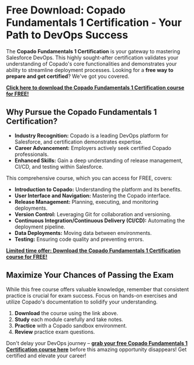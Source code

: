 # Free Download: Copado Fundamentals 1 Certification - Your Path to DevOps Success

The **Copado Fundamentals 1 Certification** is your gateway to mastering Salesforce DevOps. This highly sought-after certification validates your understanding of Copado's core functionalities and demonstrates your ability to streamline deployment processes. Looking for a **free way to prepare and get certified**? We've got you covered.

[**Click here to download the Copado Fundamentals 1 Certification course for FREE!**](https://udemywork.com/copado-fundamentals-1-certification)

## Why Pursue the Copado Fundamentals 1 Certification?

*   **Industry Recognition:** Copado is a leading DevOps platform for Salesforce, and certification demonstrates expertise.
*   **Career Advancement:** Employers actively seek certified Copado professionals.
*   **Enhanced Skills:** Gain a deep understanding of release management, CI/CD, and testing within Salesforce.

This comprehensive course, which you can access for FREE, covers:

*   **Introduction to Copado:** Understanding the platform and its benefits.
*   **User Interface and Navigation:** Mastering the Copado interface.
*   **Release Management:** Planning, executing, and monitoring deployments.
*   **Version Control:** Leveraging Git for collaboration and versioning.
*   **Continuous Integration/Continuous Delivery (CI/CD):** Automating the deployment pipeline.
*   **Data Deployments:** Moving data between environments.
*   **Testing:** Ensuring code quality and preventing errors.

[**Limited time offer: Download the Copado Fundamentals 1 Certification course for FREE!**](https://udemywork.com/copado-fundamentals-1-certification)

## Maximize Your Chances of Passing the Exam

While this free course offers valuable knowledge, remember that consistent practice is crucial for exam success. Focus on hands-on exercises and utilize Copado's documentation to solidify your understanding.

1.  **Download** the course using the link above.
2.  **Study** each module carefully and take notes.
3.  **Practice** with a Copado sandbox environment.
4.  **Review** practice exam questions.

Don't delay your DevOps journey – **[grab your free Copado Fundamentals 1 Certification course here](https://udemywork.com/copado-fundamentals-1-certification)** before this amazing opportunity disappears! Get certified and elevate your career!
